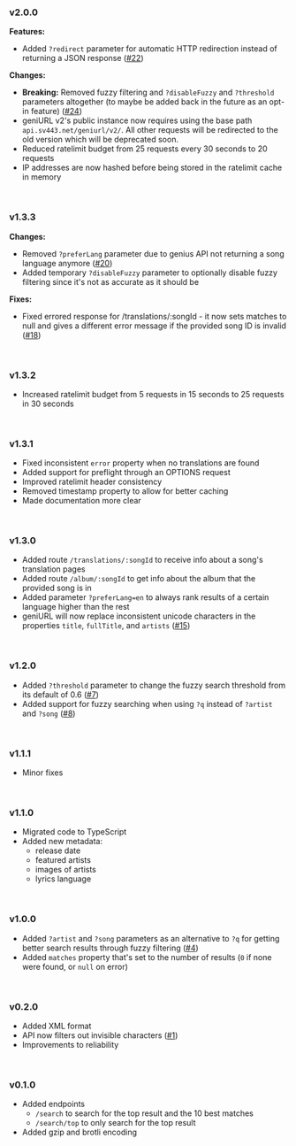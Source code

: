 ### v2.0.0
**Features:**
- Added `?redirect` parameter for automatic HTTP redirection instead of returning a JSON response ([#22](https://github.com/Sv443/geniURL/issues/22))

**Changes:**
- **Breaking:** Removed fuzzy filtering and `?disableFuzzy` and `?threshold` parameters altogether (to maybe be added back in the future as an opt-in feature) ([#24](https://github.com/Sv443/geniURL/issues/24))
- geniURL v2's public instance now requires using the base path `api.sv443.net/geniurl/v2/`. All other requests will be redirected to the old version which will be deprecated soon.
- Reduced ratelimit budget from 25 requests every 30 seconds to 20 requests
- IP addresses are now hashed before being stored in the ratelimit cache in memory

<br>

### v1.3.3
**Changes:**
- Removed `?preferLang` parameter due to genius API not returning a song language anymore ([#20](https://github.com/Sv443/geniURL/issues/20))
- Added temporary `?disableFuzzy` parameter to optionally disable fuzzy filtering since it's not as accurate as it should be

**Fixes:**
- Fixed errored response for /translations/:songId - it now sets matches to null and gives a different error message if the provided song ID is invalid ([#18](https://github.com/Sv443/geniURL/issues/18))

<br>

### v1.3.2
- Increased ratelimit budget from 5 requests in 15 seconds to 25 requests in 30 seconds

<br>

### v1.3.1
- Fixed inconsistent `error` property when no translations are found
- Added support for preflight through an OPTIONS request
- Improved ratelimit header consistency
- Removed timestamp property to allow for better caching
- Made documentation more clear

<br>

### v1.3.0
- Added route `/translations/:songId` to receive info about a song's translation pages
- Added route `/album/:songId` to get info about the album that the provided song is in
- Added parameter `?preferLang=en` to always rank results of a certain language higher than the rest
- geniURL will now replace inconsistent unicode characters in the properties `title`, `fullTitle`, and `artists` ([#15](https://github.com/Sv443/geniURL/issues/15))

<br>

### v1.2.0
- Added `?threshold` parameter to change the fuzzy search threshold from its default of 0.6 ([#7](https://github.com/Sv443/geniURL/issues/7))
- Added support for fuzzy searching when using `?q` instead of `?artist` and `?song` ([#8](https://github.com/Sv443/geniURL/issues/8))

<br>

### v1.1.1
- Minor fixes

<br>

### v1.1.0
- Migrated code to TypeScript
- Added new metadata:
    - release date
    - featured artists
    - images of artists
    - lyrics language

<br>

### v1.0.0
- Added `?artist` and `?song` parameters as an alternative to `?q` for getting better search results through fuzzy filtering ([#4](https://github.com/Sv443/geniURL/issues/4))
- Added `matches` property that's set to the number of results (`0` if none were found, or `null` on error)

<br>

### v0.2.0
- Added XML format
- API now filters out invisible characters ([#1](https://github.com/Sv443/geniURL/issues/1))
- Improvements to reliability

<br>

### v0.1.0
- Added endpoints
    - `/search` to search for the top result and the 10 best matches
    - `/search/top` to only search for the top result
- Added gzip and brotli encoding

<br>
